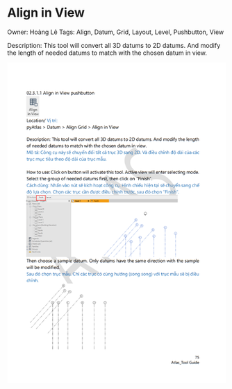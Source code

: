 # Align in View

Owner: Hoàng Lê
Tags: Align, Datum, Grid, Layout, Level, Pushbutton, View

Description: This tool will convert all 3D datums to 2D datums. And modify the length of needed datums to match with the chosen datum in view.

![Screenshot 2023-11-22 173103.png](Align%20in%20View%205bb3b59dc8254274b6a6e9bf42ee6412/Screenshot_2023-11-22_173103.png)